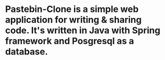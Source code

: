# Pastebin-Clone is a simple web application for writing & sharing code. It's written in Java with Spring framework and Posgresql as a database.
